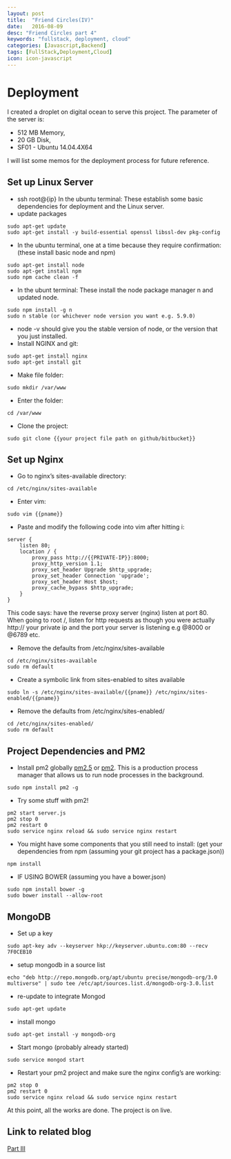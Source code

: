 ```yaml
---
layout: post
title:  "Friend Circles(IV)"
date:   2016-08-09
desc: "Friend Circles part 4"
keywords: "fullstack, deployment, cloud"
categories: [Javascript,Backend]
tags: [FullStack,Deployment,Cloud]
icon: icon-javascript
---
```

# Deployment
I created a droplet on digital ocean to serve this project. The parameter of the server is:  

* 512 MB Memory,
* 20 GB Disk,
* SF01 - Ubuntu 14.04.4X64  

I will list some memos for the deployment process for future reference.  

## Set up Linux Server
* ssh root@{ip} In the ubuntu terminal: These establish some basic dependencies for deployment and the Linux server.  
* update packages  
```
sudo apt-get update
sudo apt-get install -y build-essential openssl libssl-dev pkg-config
```
* In the ubuntu terminal, one at a time because they require confirmation: (these install basic node and npm)  
```
sudo apt-get install node
sudo apt-get install npm
sudo npm cache clean -f
```
* In the ubunt terminal: These install the node package manager n and updated node.  
```
sudo npm install -g n
sudo n stable (or whichever node version you want e.g. 5.9.0)
```
* node -v should give you the stable version of node, or the version that you just installed.  
* Install NGINX and git:  
```
sudo apt-get install nginx
sudo apt-get install git
```
* Make file folder:
```
sudo mkdir /var/www
```
* Enter the folder:
```
cd /var/www
```
* Clone the project: 
```
sudo git clone {{your project file path on github/bitbucket}}
```

## Set up Nginx

* Go to nginx’s sites-available directory:
```
cd /etc/nginx/sites-available
```
* Enter vim: 
```
sudo vim {{pname}}
```
* Paste and modify the following code into vim after hitting i:
```
server {
    listen 80;
    location / {
        proxy_pass http://{{PRIVATE-IP}}:8000;
        proxy_http_version 1.1;
        proxy_set_header Upgrade $http_upgrade;
        proxy_set_header Connection 'upgrade';
        proxy_set_header Host $host;
        proxy_cache_bypass $http_upgrade;
    }
}
```
This code says: have the reverse proxy server (nginx) listen at port 80. When going to root /, listen for http requests as though you were actually http:// your private ip and the port your server is listening e.g @8000 or @6789 etc.  

* Remove the defaults from /etc/nginx/sites-available  
```
cd /etc/nginx/sites-available  
sudo rm default
```
* Create a symbolic link from sites-enabled to sites available
```
sudo ln -s /etc/nginx/sites-available/{{pname}} /etc/nginx/sites-enabled/{{pname}}
```
* Remove the defaults from /etc/nginx/sites-enabled/
```
cd /etc/nginx/sites-enabled/ 
sudo rm default
```

## Project Dependencies and PM2
* Install pm2 globally [pm2.5](https://www.npmjs.com/package/pm2.5) or [pm2](https://www.npmjs.com/package/pm2). This is a production process manager that allows us to run node processes in the background.
```
sudo npm install pm2 -g
```
* Try some stuff with pm2!
```
pm2 start server.js
pm2 stop 0
pm2 restart 0
sudo service nginx reload && sudo service nginx restart
```
* You might have some components that you still need to install: (get your dependencies from npm (assuming your git project has a package.json))
```
npm install
```
* IF USING BOWER (assuming you have a bower.json)
```
sudo npm install bower -g
sudo bower install --allow-root
```

## MongoDB
* Set up a key
```
sudo apt-key adv --keyserver hkp://keyserver.ubuntu.com:80 --recv 7F0CEB10
```
* setup mongodb in a source list
```
echo "deb http://repo.mongodb.org/apt/ubuntu precise/mongodb-org/3.0 multiverse" | sudo tee /etc/apt/sources.list.d/mongodb-org-3.0.list
```
* re-update to integrate Mongod
```
sudo apt-get update
```
* install mongo
```
sudo apt-get install -y mongodb-org
```
* Start mongo (probably already started)
```
sudo service mongod start
```
* Restart your pm2 project and make sure the nginx config’s are working:  
```
pm2 stop 0
pm2 restart 0
sudo service nginx reload && sudo service nginx restart
```

At this point, all the works are done. The project is on live.  

## Link to related blog
[Part III](https://xinyzhang9.github.io/home/javascript/frontend/2016/08/08/friend-circle.html)
